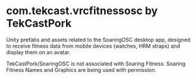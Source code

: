 # com.tekcast.vrcfitnessosc by TekCastPork

Unity prefabs and assets related to the SoaringOSC desktop app, designed to receive fitness data from
mobile devices (watches, HRM straps) and display them on an avatar.

TekCastPork/SoaringOSC is not associated with Soaring Fitness. Soaring Fitness Names and Graphics are being used with permission.